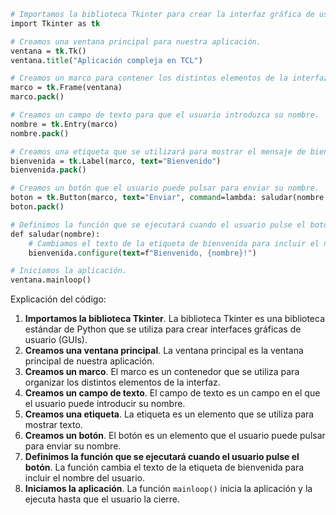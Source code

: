```tcl
# Importamos la biblioteca Tkinter para crear la interfaz gráfica de usuario.
import Tkinter as tk

# Creamos una ventana principal para nuestra aplicación.
ventana = tk.Tk()
ventana.title("Aplicación compleja en TCL")

# Creamos un marco para contener los distintos elementos de la interfaz.
marco = tk.Frame(ventana)
marco.pack()

# Creamos un campo de texto para que el usuario introduzca su nombre.
nombre = tk.Entry(marco)
nombre.pack()

# Creamos una etiqueta que se utilizará para mostrar el mensaje de bienvenida.
bienvenida = tk.Label(marco, text="Bienvenido")
bienvenida.pack()

# Creamos un botón que el usuario puede pulsar para enviar su nombre.
boton = tk.Button(marco, text="Enviar", command=lambda: saludar(nombre.get()))
boton.pack()

# Definimos la función que se ejecutará cuando el usuario pulse el botón.
def saludar(nombre):
    # Cambiamos el texto de la etiqueta de bienvenida para incluir el nombre del usuario.
    bienvenida.configure(text=f"Bienvenido, {nombre}!")

# Iniciamos la aplicación.
ventana.mainloop()
```

Explicación del código:

1. **Importamos la biblioteca Tkinter**. La biblioteca Tkinter es una biblioteca estándar de Python que se utiliza para crear interfaces gráficas de usuario (GUIs).
2. **Creamos una ventana principal**. La ventana principal es la ventana principal de nuestra aplicación.
3. **Creamos un marco**. El marco es un contenedor que se utiliza para organizar los distintos elementos de la interfaz.
4. **Creamos un campo de texto**. El campo de texto es un campo en el que el usuario puede introducir su nombre.
5. **Creamos una etiqueta**. La etiqueta es un elemento que se utiliza para mostrar texto.
6. **Creamos un botón**. El botón es un elemento que el usuario puede pulsar para enviar su nombre.
7. **Definimos la función que se ejecutará cuando el usuario pulse el botón**. La función cambia el texto de la etiqueta de bienvenida para incluir el nombre del usuario.
8. **Iniciamos la aplicación**. La función `mainloop()` inicia la aplicación y la ejecuta hasta que el usuario la cierre.